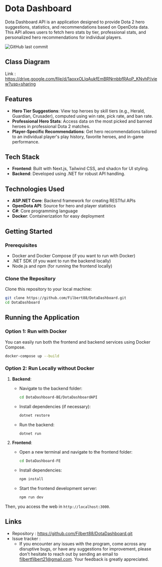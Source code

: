 # Dota Dashboard

Dota Dashboard API is an application designed to provide Dota 2 hero suggestions, statistics, and recommendations based on OpenDota data. This API allows users to fetch hero stats by tier, professional stats, and personalized hero recommendations for individual players.

![GitHub last commit](https://img.shields.io/github/last-commit/Filbert88/DotaDashboard)

## Class Diagram
Link : https://drive.google.com/file/d/1aoxxOLlqAukfEmBRNrnbbfRAoP_KNvhP/view?usp=sharing 

## Features
- **Hero Tier Suggestions**: View top heroes by skill tiers (e.g., Herald, Guardian, Crusader), computed using win rate, pick rate, and ban rate.
- **Professional Hero Stats**: Access data on the most picked and banned heroes in professional Dota 2 matches.
- **Player-Specific Recommendations**: Get hero recommendations tailored to an individual player's play history, favorite heroes, and in-game performance.

## Tech Stack
- **Frontend**: Built with Next.js, Tailwind CSS, and shadcn for UI styling.
- **Backend**: Developed using .NET for robust API handling.

## Technologies Used
- **ASP.NET Core**: Backend framework for creating RESTful APIs
- **OpenDota API**: Source for hero and player statistics
- **C#**: Core programming language
- **Docker**: Containerization for easy deployment 

## Getting Started

### Prerequisites
- Docker and Docker Compose (if you want to run with Docker)
- .NET SDK (if you want to run the backend locally)
- Node.js and npm (for running the frontend locally)

### Clone the Repository
Clone this repository to your local machine:
```bash
git clone https://github.com/Filbert88/DotaDashboard.git
cd DotaDashboard
```

## Running the Application

### Option 1: Run with Docker
You can easily run both the frontend and backend services using Docker Compose.
```bash
docker-compose up --build
```

### Option 2: Run Locally without Docker

1. **Backend**:
   - Navigate to the backend folder:
     ```bash
     cd DotaDashboard-BE/DotaDashboardAPI
     ```
   - Install dependencies (if necessary):
     ```bash
     dotnet restore
     ```
   - Run the backend:
     ```bash
     dotnet run
     ```

2. **Frontend**:
   - Open a new terminal and navigate to the frontend folder:
     ```bash
     cd DotaDashboard-FE
     ```
   - Install dependencies:
     ```bash
     npm install
     ```
   - Start the frontend development server:
     ```bash
     npm run dev
     ```

Then, you access the web in `http://localhost:3000`.

## Links
- Repository : https://github.com/Filbert88/DotaDashboard.git
- Issue tracker :
  - If you encounter any issues with the program, come across any disruptive bugs, or have any suggestions for improvement, please don't hesitate to reach out by sending an email to filbertfilbert21@gmail.com. Your feedback is greatly appreciated.